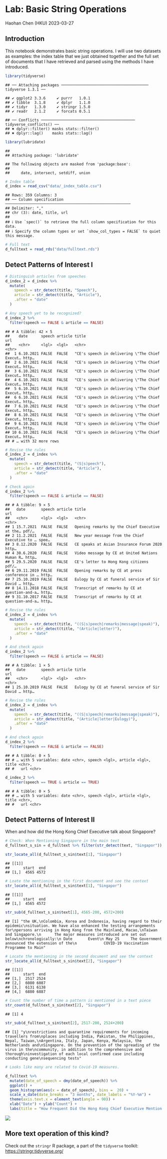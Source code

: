 Lab: Basic String Operations
================
Haohan Chen (HKU)
2023-03-27

## Introduction

This notebook demonstrates basic string operations. I will use two
datasets as examples: the index table that we just obtained together and
the full set of documents that I have retrieved and parsed using the
methods I have introduced.

``` r
library(tidyverse)
```

    ## ── Attaching packages ─────────────────────────────────────── tidyverse 1.3.1 ──

    ## ✔ ggplot2 3.3.6     ✔ purrr   1.0.1
    ## ✔ tibble  3.1.8     ✔ dplyr   1.1.0
    ## ✔ tidyr   1.3.0     ✔ stringr 1.5.0
    ## ✔ readr   2.1.2     ✔ forcats 0.5.1

    ## ── Conflicts ────────────────────────────────────────── tidyverse_conflicts() ──
    ## ✖ dplyr::filter() masks stats::filter()
    ## ✖ dplyr::lag()    masks stats::lag()

``` r
library(lubridate)
```

    ## 
    ## Attaching package: 'lubridate'

    ## The following objects are masked from 'package:base':
    ## 
    ##     date, intersect, setdiff, union

``` r
# Index table
d_index = read_csv("data/_index_table.csv")
```

    ## Rows: 359 Columns: 3
    ## ── Column specification ────────────────────────────────────────────────────────
    ## Delimiter: ","
    ## chr (3): date, title, url
    ## 
    ## ℹ Use `spec()` to retrieve the full column specification for this data.
    ## ℹ Specify the column types or set `show_col_types = FALSE` to quiet this message.

``` r
# Full text
d_fulltext = read_rds("data/fulltext.rds")
```

## Detect Patterns of Interest I

``` r
# Distinguish articles from speeches
d_index_2 = d_index %>%
  mutate(
    speech = str_detect(title, "Speech"),
    article = str_detect(title, "Article"),
    .after = "date"
  )

# Any speech yet to be recognized?
d_index_2 %>%
  filter(speech == FALSE & article == FALSE)
```

    ## # A tibble: 42 × 5
    ##    date      speech article title                                          url  
    ##    <chr>     <lgl>  <lgl>   <chr>                                          <chr>
    ##  1 6.10.2021 FALSE  FALSE   "CE's speech in delivering \"The Chief Execut… http…
    ##  2 6.10.2021 FALSE  FALSE   "CE's speech in delivering \"The Chief Execut… http…
    ##  3 6.10.2021 FALSE  FALSE   "CE's speech in delivering \"The Chief Execut… http…
    ##  4 6.10.2021 FALSE  FALSE   "CE's speech in delivering \"The Chief Execut… http…
    ##  5 6.10.2021 FALSE  FALSE   "CE's speech in delivering \"The Chief Execut… http…
    ##  6 6.10.2021 FALSE  FALSE   "CE's speech in delivering \"The Chief Execut… http…
    ##  7 6.10.2021 FALSE  FALSE   "CE's speech in delivering \"The Chief Execut… http…
    ##  8 6.10.2021 FALSE  FALSE   "CE's speech in delivering \"The Chief Execut… http…
    ##  9 6.10.2021 FALSE  FALSE   "CE's speech in delivering \"The Chief Execut… http…
    ## 10 6.10.2021 FALSE  FALSE   "CE's speech in delivering \"The Chief Execut… http…
    ## # … with 32 more rows

``` r
# Revise the rules
d_index_2 = d_index %>%
  mutate(
    speech = str_detect(title, "(S|s)peech"),
    article = str_detect(title, "Article"),
    .after = "date"
  )

# Check again
d_index_2 %>%
  filter(speech == FALSE & article == FALSE)
```

    ## # A tibble: 9 × 5
    ##   date       speech article title                                          url  
    ##   <chr>      <lgl>  <lgl>   <chr>                                          <chr>
    ## 1 15.7.2021  FALSE  FALSE   Opening remarks by the Chief Executive at the… pdf/…
    ## 2 11.2.2021  FALSE  FALSE   New year message from the Chief Executive to … spee…
    ## 3 8.12.2020  FALSE  FALSE   CE speaks at Asian Insurance Forum 2020        http…
    ## 4 30.6.2020  FALSE  FALSE   Video message by CE at United Nations Human R… http…
    ## 5 29.5.2020  FALSE  FALSE   CE's letter to Hong Kong citizens              pdf/…
    ## 6 29.11.2019 FALSE  FALSE   Opening remarks by CE at press conference in … http…
    ## 7 25.10.2019 FALSE  FALSE   Eulogy by CE at funeral service of Sir David … http…
    ## 8 14.11.2018 FALSE  FALSE   Transcript of remarks by CE at question-and-a… http…
    ## 9 31.10.2017 FALSE  FALSE   Transcript of remarks by CE at question-and-a… http…

``` r
# Revise the rules
d_index_2 = d_index %>%
  mutate(
    speech = str_detect(title, "((S|s)peech|remarks|message|speak)"),
    article = str_detect(title, "(Article|letter)"),
    .after = "date"
  )

# And check again
d_index_2 %>%
  filter(speech == FALSE & article == FALSE)
```

    ## # A tibble: 1 × 5
    ##   date       speech article title                                          url  
    ##   <chr>      <lgl>  <lgl>   <chr>                                          <chr>
    ## 1 25.10.2019 FALSE  FALSE   Eulogy by CE at funeral service of Sir David … http…

``` r
# Revise the rules
d_index_2 = d_index %>%
  mutate(
    speech = str_detect(title, "((S|s)peech|remarks|message|speak)"),
    article = str_detect(title, "(Article|letter|Eulogy)"),
    .after = "date"
  )

# And check again
d_index_2 %>%
  filter(speech == FALSE & article == FALSE)
```

    ## # A tibble: 0 × 5
    ## # … with 5 variables: date <chr>, speech <lgl>, article <lgl>, title <chr>,
    ## #   url <chr>

``` r
d_index_2 %>%
  filter(speech == TRUE & article == TRUE)
```

    ## # A tibble: 0 × 5
    ## # … with 5 variables: date <chr>, speech <lgl>, article <lgl>, title <chr>,
    ## #   url <chr>

## Detect Patterns of Interest II

When and how did the Hong Kong Chief Executive talk about Singapore?

``` r
# Check: When Mentioning Singapore in the main text
d_fulltext_s_sin = d_fulltext %>% filter(str_detect(text, "Singapor"))

str_locate_all(d_fulltext_s_sin$text[1], "Singapor") 
```

    ## [[1]]
    ##      start  end
    ## [1,]  4565 4572

``` r
# Loate the mentioning in the first document and see the context
str_locate_all(d_fulltext_s_sin$text[1], "Singapor") 
```

    ## [[1]]
    ##      start  end
    ## [1,]  4565 4572

``` r
str_sub(d_fulltext_s_sin$text[1], 4565-200, 4572+200)
```

    ## [1] "the UK,\nColombia, Korea and Indonesia, having regard to their epidemic\nsituation. We have also enhanced the testing arrangements for\npersons arriving in Hong Kong from the Mainland, Macao,\nTaiwan and Singapore.\n      The major measures introduced are set out below\nchronologically:\n Date       Event\n May 25     The Government announced the extension of the\n            COVID-19 Vaccination Programme to Main"

``` r
# Locate the mentioning in the second document and see the context
str_locate_all(d_fulltext_s_sin$text[2], "Singapor") 
```

    ## [[1]]
    ##      start  end
    ## [1,]  2517 2524
    ## [2,]  6080 6087
    ## [3,]  6131 6138
    ## [4,]  6880 6887

``` r
# Count the number of time a pattern is mentioned in a text piece
str_count(d_fulltext_s_sin$text[2], "Singapor") 
```

    ## [1] 4

``` r
str_sub(d_fulltext_s_sin$text[2], 2517-200, 2524+200)
```

    ## [1] "y\nrestrictions and quarantine requirements for incoming travellers from\nplaces including India, Pakistan, the Philippines, Nepal, Taiwan,\nArgentina, Italy, Japan, Kenya, Malaysia, the Netherlands and\nSingapore. On the prevention of the spreading of the virus in the\ncommunity, in addition to the comprehensive and thorough\ninvestigation of each local confirmed case including conducting gene\nsequencing tests"

``` r
# Looks like many are related to Covid-19 measures.
```

``` r
d_fulltext %>%
  mutate(date_of_speech = dmy(date_of_speech)) %>%
  ggplot() +
  geom_histogram(aes(x = date_of_speech), bins =  20) +
  scale_x_date(date_breaks = "3 months", date_labels = "%Y-%m") +
  theme(axis.text.x = element_text(angle = 90)) +
  xlab("Date") + ylab("Count") +
  labs(title = "How Frequent Did the Hong Kong Chief Executive Mention Singapore?")
```

<img src="/Users/haohanchen/Library/CloudStorage/GoogleDrive-haohanch@gmail.com/My Drive/TEACHING/CSS/TextMining_NUS_230327/note/3_Basic_String_Operations_files/figure-gfm/unnamed-chunk-6-1.png" style="display: block; margin: auto;" />

## More text operation of this kind?

Check out the `stringr` R package, a part of the `tidyverse` toolkit:
<https://stringr.tidyverse.org/>
